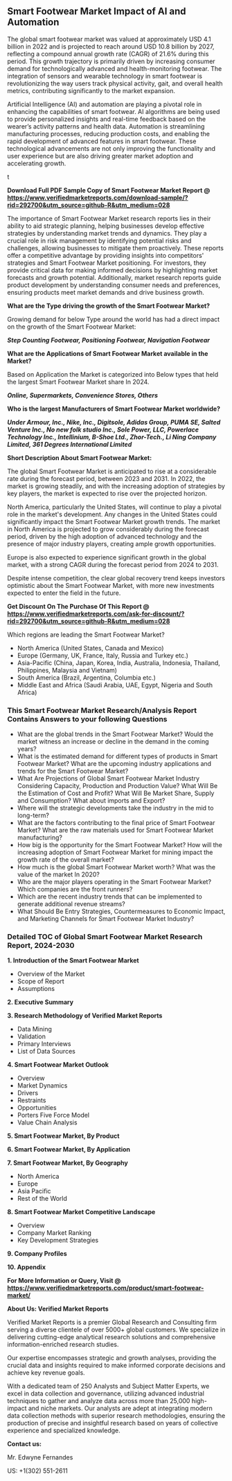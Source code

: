 <h2>Smart Footwear Market Impact of AI and Automation</h2><p>The global smart footwear market was valued at approximately USD 4.1 billion in 2022 and is projected to reach around USD 10.8 billion by 2027, reflecting a compound annual growth rate (CAGR) of 21.6% during this period. This growth trajectory is primarily driven by increasing consumer demand for technologically advanced and health-monitoring footwear. The integration of sensors and wearable technology in smart footwear is revolutionizing the way users track physical activity, gait, and overall health metrics, contributing significantly to the market expansion.</p><p>Artificial Intelligence (AI) and automation are playing a pivotal role in enhancing the capabilities of smart footwear. AI algorithms are being used to provide personalized insights and real-time feedback based on the wearer’s activity patterns and health data. Automation is streamlining manufacturing processes, reducing production costs, and enabling the rapid development of advanced features in smart footwear. These technological advancements are not only improving the functionality and user experience but are also driving greater market adoption and accelerating growth.</p>t</p><p id="" class=""><strong>Download Full PDF Sample Copy of Smart Footwear Market Report @ <a href="https://www.verifiedmarketreports.com/download-sample/?rid=292700&utm_source=github-R&utm_medium=028" target="_blank">https://www.verifiedmarketreports.com/download-sample/?rid=292700&utm_source=github-R&utm_medium=028</a></strong></p><p>The importance of&nbsp;Smart Footwear Market research reports lies in their ability to aid strategic planning, helping businesses develop effective strategies by understanding market trends and dynamics. They play a crucial role in risk management by identifying potential risks and challenges, allowing businesses to mitigate them proactively. These reports offer a competitive advantage by providing insights into competitors' strategies and Smart Footwear Market positioning. For investors, they provide critical data for making informed decisions by highlighting market forecasts and growth potential. Additionally, market research reports guide product development by understanding consumer needs and preferences, ensuring products meet market demands and drive business growth.</p><p><strong>What are the&nbsp;Type driving the growth of the Smart Footwear Market?</strong></p><p id="" class="">Growing demand for below Type around the world has had a direct impact on the growth of the Smart Footwear Market:</p><em><strong>Step Counting Footwear, Positioning Footwear, Navigation Footwear</strong></em></p><strong>What are the&nbsp;Applications&nbsp;of Smart Footwear Market available in the Market?</strong></p><p id="" class="">Based on Application the Market is categorized into Below types that held the largest Smart Footwear Market share In 2024.</p><em><strong>Online, Supermarkets, Convenience Stores, Others</strong></em></p><strong>Who is the largest Manufacturers of Smart Footwear Market worldwide?</strong></p><p><em><strong>Under Armour, Inc., Nike, Inc., Digitsole, Adidas Group, PUMA SE, Salted Venture Inc., No new folk studio Inc., Sole Power, LLC, Powerlace Technology Inc., Intellinium, B-Shoe Ltd., Zhor-Tech., Li Ning Company Limited, 361 Degrees International Limited</strong></em></p><p id="" class=""><strong>Short Description About Smart Footwear Market:</strong></p><p>The global Smart Footwear Market is anticipated to rise at a considerable rate during the forecast period, between 2023 and 2031. In 2022, the market is growing steadily, and with the increasing adoption of strategies by key players, the market is expected to rise over the projected horizon.</p><p>North America, particularly the United States, will continue to play a pivotal role in the market's development. Any changes in the United States could significantly impact the Smart Footwear Market growth trends. The market in North America is projected to grow considerably during the forecast period, driven by the high adoption of advanced technology and the presence of major industry players, creating ample growth opportunities.</p><p>Europe is also expected to experience significant growth in the global market, with a strong CAGR during the forecast period from 2024 to 2031.</p><p>Despite intense competition, the clear global recovery trend keeps investors optimistic about the Smart Footwear Market, with more new investments expected to enter the field in the future.</p><p id="" class=""><strong>Get Discount On The Purchase Of This Report @ <a href="https://www.verifiedmarketreports.com/ask-for-discount/?rid=292700&utm_source=github-R&utm_medium=028" target="_blank">https://www.verifiedmarketreports.com/ask-for-discount/?rid=292700&utm_source=github-R&utm_medium=028</a></strong></p>Which regions are leading the Smart Footwear Market?</p><ul><li>North America (United States, Canada and Mexico)</li><li>Europe (Germany, UK, France, Italy, Russia and Turkey etc.)</li><li>Asia-Pacific (China, Japan, Korea, India, Australia, Indonesia, Thailand, Philippines, Malaysia and Vietnam)</li><li>South America (Brazil, Argentina, Columbia etc.)</li><li>Middle East and Africa (Saudi Arabia, UAE, Egypt, Nigeria and South Africa)</li></ul><h3 id="" class="">This Smart Footwear Market Research/Analysis Report Contains Answers to your following Questions</h3><ul><li>What are the global trends in the Smart Footwear Market? Would the market witness an increase or decline in the demand in the coming years?</li><li>What is the estimated demand for different types of products in Smart Footwear Market? What are the upcoming industry applications and trends for the Smart Footwear Market?</li><li>What Are Projections of Global Smart Footwear Market Industry Considering Capacity, Production and Production Value? What Will Be the Estimation of Cost and Profit? What Will Be Market Share, Supply and Consumption? What about imports and Export?</li><li>Where will the strategic developments take the industry in the mid to long-term?</li><li>What are the factors contributing to the final price of Smart Footwear Market? What are the raw materials used for Smart Footwear Market manufacturing?</li><li>How big is the opportunity for the Smart Footwear Market? How will the increasing adoption of Smart Footwear Market for mining impact the growth rate of the overall market?</li><li>How much is the global Smart Footwear Market worth? What was the value of the market In 2020?</li><li>Who are the major players operating in the Smart Footwear Market? Which companies are the front runners?</li><li>Which are the recent industry trends that can be implemented to generate additional revenue streams?</li><li>What Should Be Entry Strategies, Countermeasures to Economic Impact, and Marketing Channels for Smart Footwear Market Industry?</li></ul><h3 id="" class="">Detailed TOC of Global Smart Footwear Market Research Report, 2024-2030</h3><p id="" class=""><strong>1. Introduction of the Smart Footwear Market</strong></p><ul><li>Overview of the Market</li><li>Scope of Report</li><li>Assumptions</li></ul><p id="" class=""><strong>2. Executive Summary</strong></p><p id="" class=""><strong>3. Research Methodology of Verified Market Reports</strong></p><ul><li>Data Mining</li><li>Validation</li><li>Primary Interviews</li><li>List of Data Sources</li></ul><p id="" class=""><strong>4. Smart Footwear Market Outlook</strong></p><ul><li>Overview</li><li>Market Dynamics</li><li>Drivers</li><li>Restraints</li><li>Opportunities</li><li>Porters Five Force Model</li><li>Value Chain Analysis</li></ul><p id="" class=""><strong>5. Smart Footwear Market, By Product</strong></p><p id="" class=""><strong>6. Smart Footwear Market, By Application</strong></p><p id="" class=""><strong>7. Smart Footwear Market, By Geography</strong></p><ul><li>North America</li><li>Europe</li><li>Asia Pacific</li><li>Rest of the World</li></ul><p id="" class=""><strong>8. Smart Footwear Market Competitive Landscape</strong></p><ul><li>Overview</li><li>Company Market Ranking</li><li>Key Development Strategies</li></ul><p id="" class=""><strong>9. Company Profiles</strong></p><p id="" class=""><strong>10. Appendix</strong></p><p id="" class=""><strong>For More Information or Query, Visit @ <a href="https://www.verifiedmarketreports.com/product/smart-footwear-market/" target="_blank">https://www.verifiedmarketreports.com/product/smart-footwear-market/</a></strong></p><p id="" class=""><strong>About Us: Verified Market Reports</strong></p><p id="" class="">Verified Market Reports is a premier Global Research and Consulting firm serving a diverse clientele of over 5000+ global customers. We specialize in delivering cutting-edge analytical research solutions and comprehensive information-enriched research studies.</p><p id="" class="">Our expertise encompasses strategic and growth analyses, providing the crucial data and insights required to make informed corporate decisions and achieve key revenue goals.</p><p id="" class="">With a dedicated team of 250 Analysts and Subject Matter Experts, we excel in data collection and governance, utilizing advanced industrial techniques to gather and analyze data across more than 25,000 high-impact and niche markets. Our analysts are adept at integrating modern data collection methods with superior research methodologies, ensuring the production of precise and insightful research based on years of collective experience and specialized knowledge.</p><p id="" class=""><strong>Contact us:</strong></p><p id="" class="">Mr. Edwyne Fernandes</p><p id="" class="">US: +1(302) 551-2611</p>